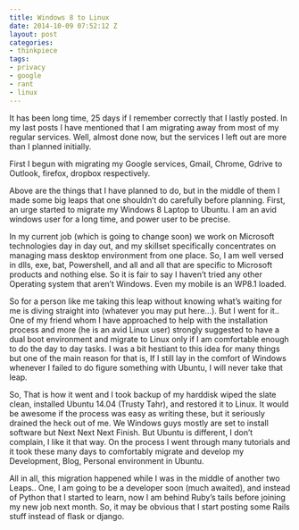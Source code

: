 ```yaml
---
title: Windows 8 to Linux
date: 2014-10-09 07:52:12 Z
layout: post
categories:
- thinkpiece
tags:
- privacy
- google
- rant
- linux
---
```


It has been long time, 25 days if I remember correctly that I lastly posted. In my last posts I have mentioned that I am migrating away from most of my regular services. Well, almost done now, but the services I left out are more than I planned initially.

First I begun with migrating my Google services, Gmail, Chrome, Gdrive to Outlook, firefox, dropbox respectively.

<!-- more -->

Above are the things that I have planned to do, but in the middle of them I made some big leaps that one shouldn’t do carefully before planning. First, an urge started to migrate my Windows 8 Laptop to Ubuntu. I am an avid windows user for a long time, and power user to be precise.

In my current job (which is going to change soon) we work on Microsoft technologies day in day out, and my skillset specifically concentrates on managing mass desktop environment from one place. So, I am well versed in dlls, exe, bat, Powershell, and all and all that are specific to Microsoft products and nothing else. So it is fair to say I haven’t tried any other Operating system that aren’t Windows. Even my mobile is an WP8.1 loaded.

So for a person like me taking this leap without knowing what’s waiting for me is diving straight into (whatever you may put here…). But I went for it.. One of my friend whom I have approached to help with the installation process and more (he is an avid Linux user) strongly suggested to have a dual boot environment and migrate to Linux only if I am comfortable enough to do the day to day tasks. I was a bit hestiant to this idea for many things but one of the main reason for that is, If I still lay in the comfort of Windows whenever I failed to do figure something with Ubuntu, I will never take that leap.

So, That is how it went and I took backup of my harddisk wiped the slate clean, installed Ubuntu 14.04 (Trusty Tahr), and restored it to Linux. It would be awesome if the process was easy as writing these, but it seriously drained the heck out of me. We Windows guys mostly are set to install software but Next Next Next Finish. But Ubuntu is different, I don’t complain, I like it that way. On the process I went through many tutorials and it took these many days to comfortably migrate and develop my Development, Blog, Personal environment in Ubuntu.

All in all, this migration happened while I was in the middle of another two Leaps.. One, I am going to be a developer soon (much awaited), and instead of Python that I started to learn, now I am behind Ruby’s tails before joining my new job next month. So, it may be obvious that I start posting some Rails stuff instead of flask or django.
